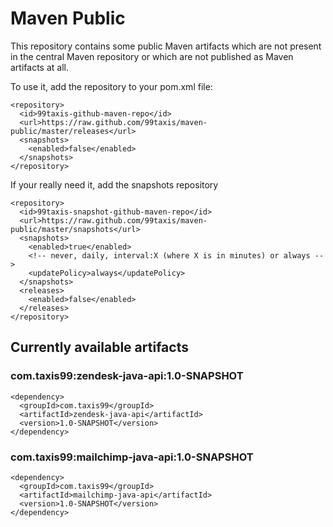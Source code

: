Maven Public
============

This repository contains some public Maven artifacts
which are not present in the central Maven repository
or which are not published as Maven artifacts at all.

To use it, add the repository to your pom.xml file:


    <repository>
      <id>99taxis-github-maven-repo</id>
      <url>https://raw.github.com/99taxis/maven-public/master/releases</url>
      <snapshots>
        <enabled>false</enabled>
      </snapshots>
    </repository>

If your really need it, add the snapshots repository

    <repository>
      <id>99taxis-snapshot-github-maven-repo</id>
      <url>https://raw.github.com/99taxis/maven-public/master/snapshots</url>
      <snapshots>
        <enabled>true</enabled>
        <!-- never, daily, interval:X (where X is in minutes) or always -->
        <updatePolicy>always</updatePolicy>
      </snapshots>
      <releases>
        <enabled>false</enabled>
      </releases>
    </repository>

## Currently available artifacts

### com.taxis99:zendesk-java-api:1.0-SNAPSHOT


    <dependency>
      <groupId>com.taxis99</groupId>
      <artifactId>zendesk-java-api</artifactId>
      <version>1.0-SNAPSHOT</version>
    </dependency>

### com.taxis99:mailchimp-java-api:1.0-SNAPSHOT

    <dependency>
      <groupId>com.taxis99</groupId>
      <artifactId>mailchimp-java-api</artifactId>
      <version>1.0-SNAPSHOT</version>
    </dependency>
